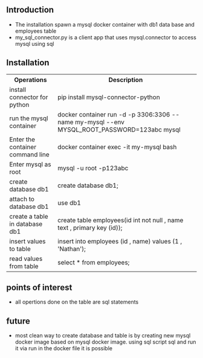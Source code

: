 <h2>Introduction</h2>
<ul>
<li>The installation spawn a mysql docker container with db1 data base and employees table</li>
<li>my_sql_connector.py is a client app that uses mysql.connector to access mysql using sql</li>
</ul>


<h2>Installation</h2>
<table>
  <tr>
    <th>Operations</th>
    <th>Description</th>
  </tr>
  <tr>
  <td>install connector for python</td>
  <td>pip install mysql-connector-python</td>
  </tr>
  <tr>
  <td>run the mysql container</td>
  <td>docker container run -d -p 3306:3306 --name my-mysql --env MYSQL_ROOT_PASSWORD=123abc mysql</td>
  </tr>
  <tr>
  <td>Enter the container command line</td>
  <td>docker container exec -it my-mysql bash</td>
  </tr>
  <tr>
  <td>Enter mysql as root</td>
  <td>mysql -u root -p123abc</td>
  </tr>
  <tr>
  <td>create database db1</td>
  <td>create database db1;</td>
  </tr>
  <tr>
  <td>attach to database db1</td>
  <td>use db1</td>
  </tr>
  <tr>
  <td>create a table in database db1</td>
  <td>create table employees(id int not null , name text , primary key (id));</td>
  </tr>
  <tr>
  <td>insert values to table</td>
  <td>insert into employees (id  , name) values (1 , 'Nathan');</td>
  </tr>
  <tr>
  <td>read values from table</td>
  <td>select * from employees;</td>
  </tr>
</table>


<h2>points of interest</h2>
<ul>
<li>all opertions done on the table are sql statements</li>
</ul>

<h2>future</h2>
<ul>
<li>most clean way to create database and table is by creating new mysql docker image based on mysql docker image. using sql script sql and run it via run in the docker file it is possible </li>
</ul>